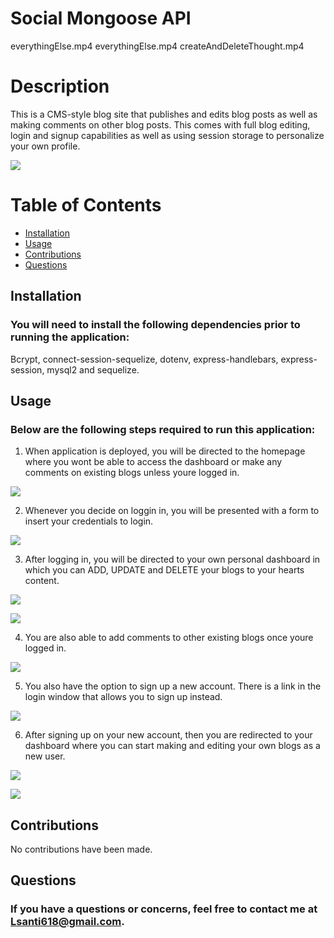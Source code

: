 # Social Mongoose API


everythingElse.mp4
everythingElse.mp4
createAndDeleteThought.mp4



# Description
This is a CMS-style blog site that publishes and edits blog posts as well as making comments on other blog posts.
This comes with full blog editing, login and signup capabilities as well as using session storage to personalize your own profile.


![](img/homepage.png)



# Table of Contents
* [Installation](#installation)
* [Usage](#usage)
* [Contributions](#contributions)
* [Questions](#questions)



## Installation
### You will need to install the following dependencies prior to running the application:</br>

Bcrypt, connect-session-sequelize, dotenv, express-handlebars, express-session, mysql2 and sequelize.

## Usage 
### Below are the following steps required to run this application:</br>

1. When application is deployed, you will be directed to the homepage where you wont be able to access the dashboard or make any comments on existing blogs unless youre logged in.

![](img/commentsNoLog.png)

2. Whenever you decide on loggin in, you will be presented with a form to insert your credentials to login.

![](img/loginSal.png)

3. After logging in, you will be directed to your own personal dashboard in which you can ADD, UPDATE and DELETE your blogs to your hearts content.

![](img/editAndCreateBlog.png)

![](img/deleteBlog.png)

4. You are also able to add comments to other existing blogs once youre logged in.

![](img/addingComments.png)

5. You also have the option to sign up a new account. There is a link in the login window that allows you to sign up instead.

![](img/signUp.png)

6. After signing up on your new account, then you are redirected to your dashboard where you can start making and editing your own blogs as a new user.

![](img/newAcctDash.png)

![](img/newAcctAddBlogs.png)





## Contributions</br>

No contributions have been made.




## Questions
### If you have a questions or concerns, feel free to contact me at Lsanti618@gmail.com.
